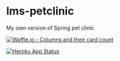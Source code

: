 # lms-petclinic
My own version of Spring pet clinic

[![Waffle.io - Columns and their card count](https://badge.waffle.io/laurentmor/lms-petclinic.svg)](https://waffle.io/laurentmor/lms-petclinic)

[![Heroku App Status](http://heroku-shields.herokuapp.com/desolate-fortress-76870
)](https://desolate-fortress-76870.herokuapp.com)
